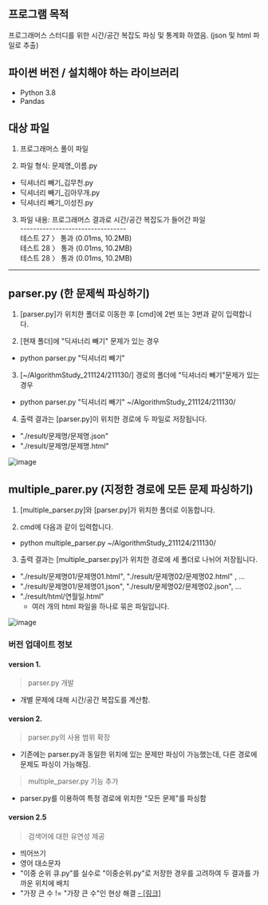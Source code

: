## 프로그램 목적

프로그래머스 스터디를 위한 시간/공간 복잡도 파싱 및 통계화 하였음. (json 및 html 파일로 추출)

## 파이썬 버전 / 설치해야 하는 라이브러리

- Python 3.8
- Pandas

## 대상 파일

1. 프로그래머스 풀이 파일

2. 파일 형식: 문제명_이름.py 
- 딕셔너리 빼기_김무천.py
- 딕셔너리 빼기_김아무개.py
- 딕셔너리 빼기_이성진.py

3. 파일 내용: 프로그래머스 결과로 시간/공간 복잡도가 들어간 파일<br>
--------------------------------- <br>
테스트 27 〉	통과 (0.01ms, 10.2MB) <br> 
테스트 28 〉	통과 (0.01ms, 10.2MB) <br> 
테스트 28 〉	통과 (0.01ms, 10.2MB) <br>
--------------------------------- 


## parser.py (한 문제씩 파싱하기)
1. [parser.py]가 위치한 폴더로 이동한 후 [cmd]에 2번 또는 3번과 같이 입력합니다.

2. [현재 폴더]에 "딕셔너리 빼기" 문제가 있는 경우
- python parser.py "딕셔너리 빼기"

3. [~/AlgorithmStudy_211124/211130/] 경로의 폴더에 "딕셔너리 빼기"문제가 있는 경우
- python parser.py "딕셔너리 빼기" ~/AlgorithmStudy_211124/211130/

4. 출력 결과는 [parser.py]이 위치한 경로에 두 파일로 저장됩니다.
- "./result/문제명/문제명.json"
- "./result/문제명/문제명.html"

![image](https://user-images.githubusercontent.com/42059680/143489072-f463cb75-be74-4d7e-b198-4b8e73627145.png)


## multiple_parer.py (지정한 경로에 모든 문제 파싱하기)

1. [multiple_parser.py]와 [parser.py]가 위치한 폴더로 이동합니다.

2. cmd에 다음과 같이 입력합니다.
- python multiple_parser.py ~/AlgorithmStudy_211124/211130/

3. 출력 결과는 [multiple_parser.py]가 위치한 경로에 세 폴더로 나뉘어 저장됩니다.
- "./result/문제명01/문제명01.html", "./result/문제명02/문제명02.html" , ...
- "./result/문제명01/문제명01.json", "./result/문제명02/문제명02.json", ...
- "./result/html/연월일.html"
    - 여러 개의 html 파일을 하나로 묶은 파일입니다. 

![image](https://user-images.githubusercontent.com/42059680/143489429-37f591cf-6740-4e5a-ac4d-007f1eeba9b0.png)

### 버전 업데이트 정보
#### version 1. 
> parser.py 개발
- 개별 문제에 대해 시간/공간 복잡도를 계산함.

#### version 2.
> parser.py의 사용 범위 확장
- 기존에는 parser.py과 동일한 위치에 있는 문제만 파싱이 가능했는데, 다른 경로에 문제도 파싱이 가능해짐. 
  
> multiple_parser.py 기능 추가
- parser.py를 이용하여 특정 경로에 위치한 "모든 문제"를 파싱함
 
#### version 2.5
> 검색어에 대한 유연성 제공
- 띄어쓰기 
- 영어 대소문자
- "이중 순위 큐.py"를 실수로 "이중순위.py"로 저장한 경우를 고려하여 두 결과를 가까운 위치에 배치
- "가장 큰 수 != "가장 큰 수"인 현상 해결 <a href="https://github.com/nicework-jin/StudyOrTest/blob/main/Python/같은%20두%20한글이%20다르다고%20할%20때.py"> - [링크]</a>
